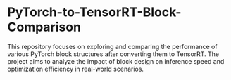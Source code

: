 # PyTorch-to-TensorRT-Block-Comparison
This repository focuses on exploring and comparing the performance of various PyTorch block structures after converting them to TensorRT. The project aims to analyze the impact of block design on inference speed and optimization efficiency in real-world scenarios.
